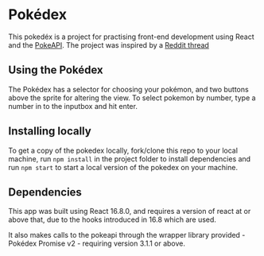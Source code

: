 # Pokédex

This pokedéx is a project for practising front-end development using React and the [PokeAPI](https://pokeapi.co/). The project was inspired by a [Reddit thread](https://www.reddit.com/r/reactjs/comments/ahtquu/learning_react_heres_my_first_go_at_it_a_pure_css/)

## Using the Pokédex

The Pokédex has a selector for choosing your pokémon, and two buttons above the sprite for altering the view. To select pokemon by number, type a number in to the inputbox and hit enter.

## Installing locally

To get a copy of the pokedex locally, fork/clone this repo to your local machine, run `npm install` in the project folder to install dependencies and run `npm start` to start a local version of the pokedex on your machine.

## Dependencies

This app was built using React 16.8.0, and requires a version of react at or above that, due to the hooks introduced in 16.8 which are used.

It also makes calls to the pokeapi through the wrapper library provided - Pokédex Promise v2 - requiring version 3.1.1 or above.
